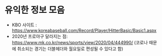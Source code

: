 # 유익한 정보 모음

- KBO 사이트 : https://www.koreabaseball.com/Record/Player/HitterBasic/Basic1.aspx
- 2020년 프로야구 달라지는 점: https://www.mk.co.kr/news/sports/view/2020/04/444990/
(코로나 때문에 취소되는 경기는 더블헤더와 월요일로 편성될 수 있다고 함)
